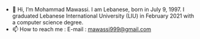 - 👋 Hi, I’m Mohammad Mawassi. I am Lebanese, born in July 9, 1997. I graduated Lebanese International University (LIU) in February 2021 with a computer science degree.
- 📫 How to reach me : E-mail : mawassi999@gmail.com
